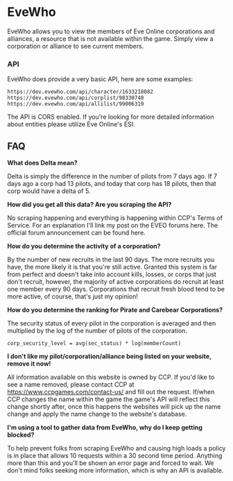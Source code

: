 # EveWho

EveWho allows you to view the members of Eve Online corporations and alliances, a resource that is not available within the game. Simply view a corporation or alliance to see current members.

### API

EveWho does provide a very basic API, here are some examples:

    https://dev.evewho.com/api/character/1633218082
    https://dev.evewho.com/api/corplist/98330748
    https://dev.evewho.com/api/allilist/99006319

The API is CORS enabled. If you're looking for more detailed information about entities please utilize Eve Online's ESI.

## FAQ

**What does Delta mean?**

Delta is simply the difference in the number of pilots from 7 days ago. If 7 days ago a corp had 13 pilots, and today that corp has 18 pilots, then that corp would have a delta of 5.

**How did you get all this data? Are you scraping the API?**

No scraping happening and everything is happening within CCP's Terms of Service. For an explanation I'll link my post on the EVEO forums here. The official forum announcement can be found here.

**How do you determine the activity of a corporation?**

By the number of new recruits in the last 90 days. The more recruits you have, the more likely it is that you're still active. Granted this system is far from perfect and doesn't take into account kills, losses, or corps that just don't recruit, however, the majority of active corporations do recruit at least one member every 90 days. Corporations that recruit fresh blood tend to be more active, of course, that's just my opinion!

**How do you determine the ranking for Pirate and Carebear Corporations?**

The security status of every pilot in the corporation is averaged and then multiplied by the log of the number of pilots of the corporation.

    corp_security_level = avg(sec_status) * log(memberCount)
    
**I don't like my pilot/corporation/alliance being listed on your website, remove it now!**

All information available on this website is owned by CCP. If you'd like to see a name removed, please contact CCP at https://www.ccpgames.com/contact-us/ and fill out the request. If/when CCP changes the name within the game the game's API will reflect this change shortly after, once this happens the websites will pick up the name change and apply the name change to the website's database. 

**I'm using a tool to gather data from EveWho, why do I keep getting blocked?**

To help prevent folks from scraping EveWho and causing high loads a policy is in place that allows 10 requests within a 30 second time period. Anything more than this and you'll be shown an error page and forced to wait. We don't mind folks seeking more information, which is why an API is available.
